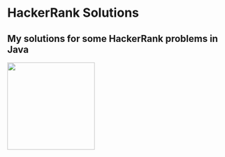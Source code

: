 # HackerRank Solutions
## My solutions for some HackerRank problems in Java

<img src="https://media-exp1.licdn.com/media-proxy/ext?w=1040&h=544&f=pj&hash=TS51qVsk84kt5f%2BdwjctFMqgzPA%3D&ora=1%2CaFBCTXdkRmpGL2lvQUFBPQ%2CxAVta5g-0R6igRgezFIv5brOq0y_9kIIRJHPB3TiRHL_pIDCMTO8LdqNKOb28R4JOG5ewlhnIvLrH2ynS83rRNa6O4kt5JSKZ9S1dBQ5PCM6jGdE6dUyN1R84sz1XOj2MncanPxWag&shareType=article" width="200">

